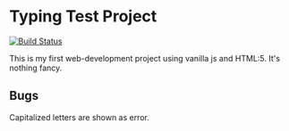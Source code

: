 # Typing Test Project

[![Build Status](https://img.shields.io/badge/build-passing-brightgreen)](https://github.com/ksamanth/TypingTest-Project-1)

This is my first web-development project using vanilla js and HTML:5. It's nothing fancy.

## Bugs

Capitalized letters are shown as error.
